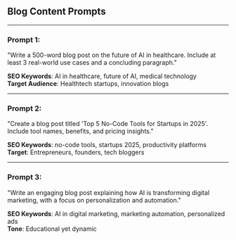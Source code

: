 ## Blog Content Prompts

---

### Prompt 1:
"Write a 500-word blog post on the future of AI in healthcare. Include at least 3 real-world use cases and a concluding paragraph."

**SEO Keywords**: AI in healthcare, future of AI, medical technology  
**Target Audience**: Healthtech startups, innovation blogs

---

### Prompt 2:
"Create a blog post titled 'Top 5 No-Code Tools for Startups in 2025'. Include tool names, benefits, and pricing insights."

**SEO Keywords**: no-code tools, startups 2025, productivity platforms  
**Target**: Entrepreneurs, founders, tech bloggers

---

### Prompt 3:
"Write an engaging blog post explaining how AI is transforming digital marketing, with a focus on personalization and automation."

**SEO Keywords**: AI in digital marketing, marketing automation, personalized ads  
**Tone**: Educational yet dynamic
